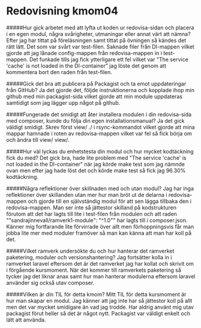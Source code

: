 ---
---
Redovisning kmom04
=========================


#####Hur gick arbetet med att lyfta ut koden ur redovisa-sidan och placera i en egen modul, några svårigheter, utmaningar eller annat värt att nämna?
Efter jag har tittat på föreläsningen samt tittat på övningen så kändes det rätt lätt. Det som var svårt var test-filen. Saknade filer från DI-mappen vilket gjorde att jag lånade config-mappen från redovisa-mappen in i test-mappen. Det funkade tills jag fick ytterligare ett fel vilket var "The service 'cache' is not loaded in the DI-container" jag löste det genom att kommentera bort den raden från test-filen.

#####Gick det bra att publicera på Packagist och ta emot uppdateringar från GitHub?
Ja det gjorde det, följde instruktionerna och kopplade ihop min github med min packagist-sida vilket gjorde att min module uppdateras samtidigt som jag lägger upp något på github.

#####Fungerade det smidigt att åter installera modulen i din redovisa-sida med composer, kunde du följa din egen installationsmanual?
Ja det gick väldigt smidigt. Skrev först view/ ./ i rsync-kommandot vilket gjorde att mina mappar hamnade i roten av redovisa-mappen vilket var fel så fick börja om och ändra till view/ view/.

#####Hur väl lyckas du enhetstesta din modul och hur mycket kodtäckning fick du med?
Det gick bra, hade lite problem med "The service 'cache' is not loaded in the DI-container" när jag körde make test som jag nämnde ovan men efter jag hade löst det och körde make test så fick jag 96.30% kodtäckning.

#####Några reflektioner över skillnaden med och utan modul?
Jag har inga reflektioner över skillanden utan mer hur man bröt ut de delarna i redovisa-mappen och gjorde till en självständig modul för att sen lägga tillbaka den i redovisa-mappen. Man ser inte så jättestor skilland på kodstrukturen förutom att det har lagts till lite i test-filen från modulen och att raden ""sandrajinnevall/ramverk1-module": "^1.0"" har lagts till i composer.json. Känner mig fortfarande lite förvirrade över allt men förhoppningsvis får man jobba lite mer med moduler framöver så man kan känna att man har koll på det.

#####Vilket ramverk undersökte du och hur hanterar det ramverket paketering, moduler och versionshantering?
Jag fortsätter kolla in i ramverket laravel eftersom det är det ramverket jag har kollat och skrivit om i förgående kursmoment. När det kommer till ramverkets paketering så tycker jag det liknar anax samt hur man hanterar modulerna eftersom laravel använder sig också utav composer.

#####Vilken är din TIL för detta kmom?
Mitt TIL för detta kursmoment är hur man skapar en modul. Jag känner att jag inte har så jättestor koll på allt men det var mycket smidigare än vad jag trodde. Har aldrig använt mig utav packagist förut heller så det är något nytt. Packagist var väldigt enkelt och lätt att använda.
